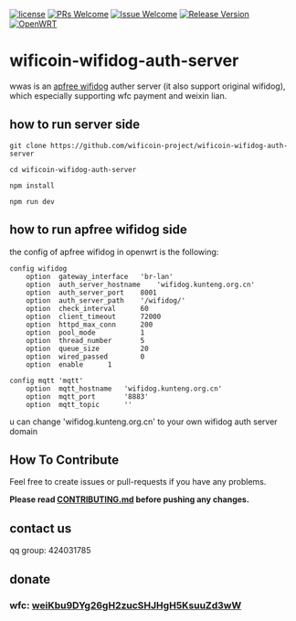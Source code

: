 [![license][1]][2]
[![PRs Welcome][3]][4]
[![Issue Welcome][5]][6]
[![Release Version][7]][8]
[![OpenWRT][11]][12]


[1]: https://img.shields.io/badge/license-GPLV3-brightgreen.svg?style=plastic
[2]: https://github.com/liudf0716/apfree_wifidog/blob/master/COPYING
[3]: https://img.shields.io/badge/PRs-welcome-brightgreen.svg?style=plastic
[4]: https://github.com/wificoin-project/wificoin-wifidog-auth-server/pulls
[5]: https://img.shields.io/badge/Issues-welcome-brightgreen.svg?style=plastic
[6]: https://github.com/wificoin-project/wificoin-wifidog-auth-server/issues/new
[7]: https://img.shields.io/badge/release-2.10.1437-red.svg?style=plastic
[8]: https://github.com/liudf0716/apfree_wifidog/releases
[11]: https://img.shields.io/badge/Platform-%20OpenWRT%7C%20LEDE%20-brightgreen.svg?style=plastic
[12]: https://github.com/KunTengRom/kunteng-lede-17.01.4



# wificoin-wifidog-auth-server
wwas is an [apfree wifidog](https://github.com/liudf0716/apfree_wifidog) auther server (it also support original wifidog), which especially supporting wfc payment  and weixin lian.

## how to run server side

```
git clone https://github.com/wificoin-project/wificoin-wifidog-auth-server

cd wificoin-wifidog-auth-server

npm install 

npm run dev

```

## how to run apfree wifidog side

the config of apfree wifidog in openwrt is the following:

```
config wifidog
	option	gateway_interface	'br-lan'
	option	auth_server_hostname	'wifidog.kunteng.org.cn'
	option	auth_server_port	8001
	option	auth_server_path	'/wifidog/'	
	option	check_interval		60
	option	client_timeout		72000
	option	httpd_max_conn		200
	option	pool_mode			1
	option	thread_number		5
	option	queue_size			20
	option	wired_passed		0
	option	enable		1

config mqtt	'mqtt'
  	option	mqtt_hostname	'wifidog.kunteng.org.cn'
  	option	mqtt_port		'8883'
  	option	mqtt_topic		''

```

u can change 'wifidog.kunteng.org.cn' to your own wifidog auth server domain

## How To Contribute

Feel free to create issues or pull-requests if you have any problems.

**Please read [CONTRIBUTING.md](https://github.com/wificoin-project/wificoin-wifidog-auth-server/blob/master/CONTRIBUTING.md) before pushing any changes.**


## contact us
qq group: 424031785


## donate
### wfc: [weiKbu9DYg26gH2zucSHJHgH5KsuuZd3wW](https://wfc.xyblock.net/#/wifiPortal/donate)
